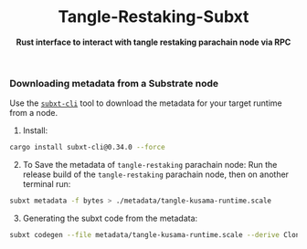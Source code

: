 <h1 align="center">Tangle-Restaking-Subxt</h1>

<p align="center">
    <strong>Rust interface to interact with tangle restaking parachain node via RPC</strong>
    <br />
</p>

<br />

### Downloading metadata from a Substrate node

Use the [`subxt-cli`](https://lib.rs/crates/subxt-cli) tool to download the metadata for your target runtime from a node.

1. Install:
```bash
cargo install subxt-cli@0.34.0 --force
```

2. To Save the metadata of `tangle-restaking` parachain node:
Run the release build of the `tangle-restaking` parachain node, then on another terminal run:

```bash
subxt metadata -f bytes > ./metadata/tangle-kusama-runtime.scale
```

3. Generating the subxt code from the metadata:

```bash
subxt codegen --file metadata/tangle-kusama-runtime.scale --derive Clone --derive Eq --derive PartialEq | rustfmt --edition=2018 --emit=stdout > src/tangle_kusama_runtime.rs
```


